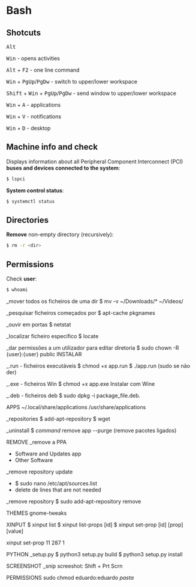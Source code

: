 # Bash

## Shotcuts
<kbd>Alt</kbd>

<kbd>Win</kbd> - opens activities

<kbd>Alt</kbd> + <kbd>F2</kbd> - one line command

<kbd>Win</kbd> + <kbd>PgUp</kbd>/<kbd>PgDw</kbd> - switch to upper/lower workspace

<kbd>Shift</kbd> + <kbd>Win</kbd> + <kbd>PgUp</kbd>/<kbd>PgDw</kbd> - send window to upper/lower workspace

<kbd>Win</kbd> + <kbd>A</kbd> - applications

<kbd>Win</kbd> + <kbd>V</kbd> - notifications

<kbd>Win</kbd> + <kbd>D</kbd> - desktop


## Machine info and check

Displays information about all Peripheral Component Interconnect (PCI) **buses and devices connected to the system**:
```bash
$ lspci
```

**System control status**:
```bash
$ systemctl status
```


## Directories

**Remove** non-empty directory (recursively):
```bash
$ rm -r <dir>
```

## Permissions

Check **user**:
```bash
$ whoami
```

_mover todos os ficheiros de uma dir
	$ mv  -v ~/Downloads/* ~/Videos/

_pesquisar ficheiros começados por
$ apt-cache pkgnames <prefixo>

_ouvir em portas
$ netstat

_localizar ficheiro específico
$ locate <ficheiro>

_dar permissões a um utilizador para editar diretoria
$ sudo chown -R {user}:{user} public
INSTALAR

_.run - ficheiros executáveis
	$ chmod +x app.run
	$ ./app.run (sudo se não der)

_.exe - ficheiros Win
	$ chmod +x app.exe
	Instalar com Wine

_.deb - ficheiros deb
	$ sudo dpkg -i package_file.deb.


APPS
~/.local/share/applications
/usr/share/applications

_repositories
$ add-apt-repository
$ wget

_uninstall
$ *command* remove app --purge (remove pacotes ligados)

REMOVE
_remove a PPA
 - Software and Updates app
 - Other Software

_remove repository update
 - $ sudo nano /etc/apt/sources.list
 - delete de lines that are not needed

_remove repository
 $ sudo add-apt-repository remove


THEMES
gnome-tweaks
 
XINPUT
	$ xinput list
	$ xinput list-props [id]
 	$ xinput set-prop [id] [prop] [value]

xinput set-prop 11 287 1

PYTHON
_setup.py
	$ python3 setup.py build
	$ python3 setup.py install

SCREENSHOT
_snip screeshot: Shift + Prt Scrn

PERMISSIONS
sudo chmod eduardo:eduardo *pasta*